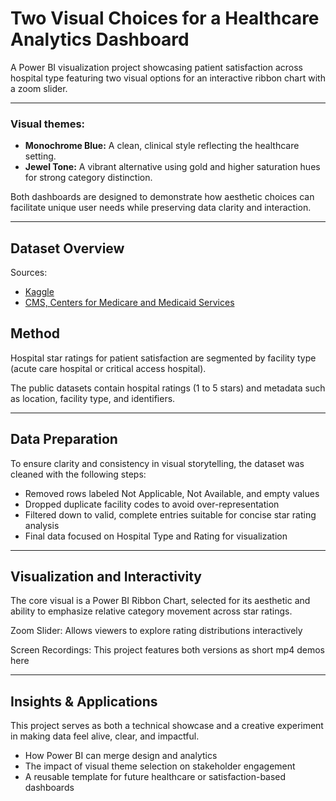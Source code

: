 # Two Visual Choices for a Healthcare Analytics Dashboard 

A Power BI visualization project showcasing patient satisfaction across hospital type featuring two visual options for an interactive ribbon chart with a zoom slider.

---

### Visual themes:

-	**Monochrome Blue:** A clean, clinical style reflecting the healthcare setting.
-	**Jewel Tone:** A vibrant alternative using gold and higher saturation hues for strong category distinction.

Both dashboards are designed to demonstrate how aesthetic choices can facilitate unique user needs while preserving data clarity and interaction.

---

## Dataset Overview

Sources: 
- [Kaggle](https://www.kaggle.com/datasets/kaggleprollc/healthcare-patient-satisfaction-data-collection)
- [CMS, Centers for Medicare and Medicaid Services](https://data.cms.gov/provider-data/archived-data/hospitals)

## Method 

Hospital star ratings for patient satisfaction are segmented by facility type (acute care hospital or critical access hospital).

The public datasets contain hospital ratings (1 to 5 stars) and metadata such as location, facility type, and identifiers.

---

## Data Preparation

To ensure clarity and consistency in visual storytelling, the dataset was cleaned with the following steps:

-	Removed rows labeled Not Applicable, Not Available, and empty values
-	Dropped duplicate facility codes to avoid over-representation
-	Filtered down to valid, complete entries suitable for concise star rating analysis
-	Final data focused on Hospital Type and Rating for visualization

---

## Visualization and Interactivity

The core visual is a Power BI Ribbon Chart, selected for its aesthetic and ability to emphasize relative category movement across star ratings.

Zoom Slider: Allows viewers to explore rating distributions interactively

Screen Recordings: This project features both versions as short mp4 demos here

---

## Insights & Applications

This project serves as both a technical showcase and a creative experiment in making data feel alive, clear, and impactful.

-	How Power BI can merge design and analytics
-	The impact of visual theme selection on stakeholder engagement
-	A reusable template for future healthcare or satisfaction-based dashboards

